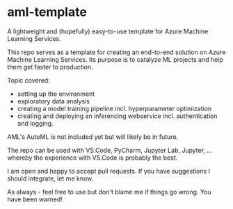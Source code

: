 # **aml-template**

A lightweight and (hopefully) easy-to-use template for Azure Machine Learning Services.

This repo serves as a template for creating an end-to-end solution on Azure Machine Learning Services. Its purpose
is to catalyze ML projects and help them get faster to production.

Topic covered:
- setting up the environment
- exploratory data analysis
- creating a model training pipeline incl. hyperparameter optimization
- creating and deploying an inferencing webservice incl. authentication and logging.

AML's AutoML is not included yet but will likely be in future.

The repo can be used with VS.Code, PyCharm, Jupyter Lab, Jupyter, ... whereby the experience with VS.Code is probably
the best.

I am open and happy to accept pull requests. If you have suggestions I should integrate, let me know.

As always - feel free to use but don't blame me if things go wrong. You have been warned!
